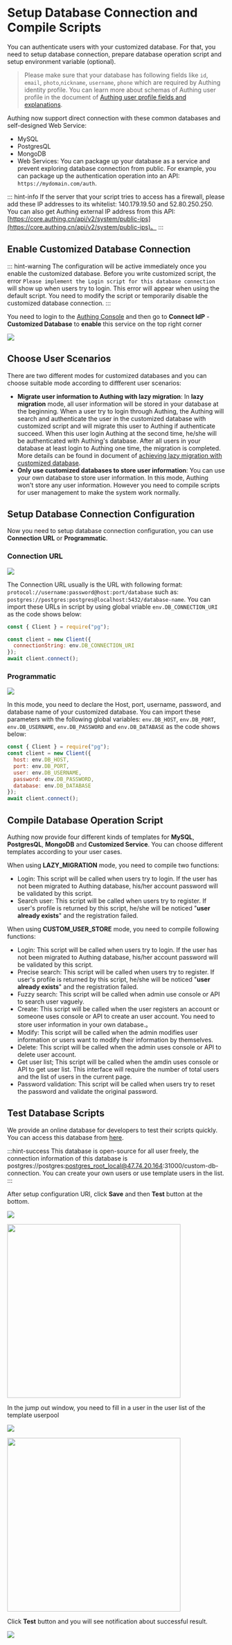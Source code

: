# Setup Database Connection and Compile Scripts

<LastUpdated/>

<!-- ::: hint-warning
只有**企业版**用户能够Use 连接自定义数据库功能，详情请见 [https://authing.cn/pricing](https://authing.cn/pricing)。如果你想试用，请联系 176-0250-2507 或 xuziqiang@authing.cn。
::: -->

You can authenticate users with your customized database. For that, you need to setup database connection, prepare database operation script and setup environment variable (optional).

> Please make sure that your database has following fields like `id`, `email`, `photo`,`nickname`, `username`, `phone` which are required by Authing identity profile. You can learn more about schemas of Authing user profile in the document of [Authing user profile fields and explanations](/en/guides/user/user-profile.md).

Authing now support direct connection with these common databases and self-designed Web Service:

- MySQL
- PostgresQL
- MongoDB
- Web Services: You can package up your database as a service and prevent exploring database connection from public. For example, you can package up the authentication operation into an API: `https://mydomain.com/auth`.

::: hint-info
If the server that your script tries to access has a firewall, please add these IP addresses to its whitelist: 140.179.19.50 and 52.80.250.250. You can also get Authing external IP address from this API:[https://core.authing.cn/api/v2/system/public-ips](https://core.authing.cn/api/v2/system/public-ips)。
:::

## Enable Customized Database Connection

::: hint-warning
The configuration will be active immediately once you enable the customized database. Before you write customized script, the error `Please implement the Login script for this database connection` will show up when users try to login. This error will appear when using the default script. You need to modify the script or temporarily disable the customized database connection.
:::

You need to login to the [Authing Console](https://console.authing.cn/console/userpool) and then go to **Connect IdP** - **Customized Database** to **enable** this service on the top right corner

![](~@imagesEnUs/guides/database-connection/Xnip2022-05-15_16-20-50.jpg)

## Choose User Scenarios

There are two different modes for customized databases and you can choose suitable mode according to diffferent user scenarios:

- **Migrate user information to Authing with lazy migration**: In **lazy migration** mode, all user information will be stored in your database at the beginning. When a user try to login through Authing, the Authing will search and authenticate the user in the customized database with customized script and will migrate this user to Authing if authenticate succeed. When this user login Authing at the second time, he/she will be authenticated with Authing's database. After all users in your database at least login to Authing one time, the migration is completed. More details can be found in document of [achieving lazy migration with customized database](/en/guides/database-connection/lazy-migration.html).
- **Only use customized databases to store user information**: You can use your own database to store user information. In this mode, Authing won't store any user information. However you need to compile scripts for user management to make the system work normally.

## Setup Database Connection Configuration

Now you need to setup database connection configuration, you can use **Connection URL** or **Programmatic**.

### Connection URL

![](~@imagesEnUs/guides/database-connection/Xnip2022-05-15_16-49-46.jpg)

The Connection URL usually is the URL with following format: `protocol://username:password@host:port/database` such as: `postgres://postgres:postgres@localhost:5432/database-name`. You can import these URLs in script by using global vriable `env.DB_CONNECTION_URI` as the code shows below:

```javascript
const { Client } = require("pg");

const client = new Client({
  connectionString: env.DB_CONNECTION_URI
});
await client.connect();
```

### Programmatic

![](~@imagesEnUs/guides/database-connection/Xnip2022-05-15_16-53-13.jpg)

In this mode, you need to declare the Host, port, username, password, and database name of your customized database. You can import these parameters with the following global variables: `env.DB_HOST`, `env.DB_PORT`, `env.DB_USERNAME`, `env.DB_PASSWORD` and `env.DB_DATABASE` as the code shows below:

```javascript
const { Client } = require("pg");
const client = new Client({
  host: env.DB_HOST,
  port: env.DB_PORT,
  user: env.DB_USERNAME,
  password: env.DB_PASSWORD,
  database: env.DB_DATABASE
});
await client.connect();
```

## Compile Database Operation Script

Authing now provide four different kinds of templates for **MySQL**, **PostgresQL**, **MongoDB** and **Customized Service**. You can choose different templates according to your user cases.

When using **LAZY_MIGRATION** mode, you need to compile two functions:

- Login: This script will be called when users try to login. If the user has not been migrated to Authing database, his/her account password will be validated by this script.
- Search user: This script will be called when users try to register. If user's profile is returned by this script, he/she will be noticed "**user already exists**" and the registration failed.

When using **CUSTOM_USER_STORE** mode, you need to compile following functions:

- Login: This script will be called when users try to login. If the user has not been migrated to Authing database, his/her account password will be validated by this script.
- Precise search: This script will be called when users try to register. If user's profile is returned by this script, he/she will be noticed "**user already exists**" and the registration failed.
- Fuzzy search: This script will be called when admin use console or API to search user vaguely.
- Create: This script will be called when the user registers an account or someone uses console or API to create an user account. You need to store user information in your own database.。
- Modify: This script will be called when the admin modifies user information or users want to modify their information by themselves.
- Delete: This script will be called when the admin uses console or API to delete user account.
- Get user list; This script will be called when the amdin uses console or API to get user list. This interface will require the number of total users and the list of users in the current page.
- Password validation: This script will be called when users try to reset the password and validate the original password.

<StackSelector snippet="script-template" selectLabel="Select one script" :order="['login', 'getUser', 'searchUser', 'createUser', 'updateUser', 'deleteUser', 'listUsers', 'validatePassword']"/>

## Test Database Scripts

We provide an online database for developers to test their scripts quickly. You can access this database from [here](https://db-connections.authing.cn).

:::hint-success
This database is open-source for all user freely, the connection information of this database is postgres://postgres:postgres_root_local@47.74.20.164:31000/custom-db-connection. You can create your own users or use template users in the list.
:::

After setup configuration URI, click **Save** and then **Test** button at the bottom.

![](~@imagesEnUs/guides/database-connection/Xnip2022-05-15_17-05-05.jpg)

<img src="~@imagesEnUs/guides/database-connection/test-login1.jpg" height="400px" />

In the jump out window, you need to fill in a user in the user list of the template userpool

![](~@imagesEnUs/guides/database-connection/user-list.jpg)

<img src="~@imagesEnUs/guides/database-connection/test-login2" height="400px" />

Click **Test** button and you will see notification about successful result.

![](~@imagesEnUs/guides/database-connection/test-success.jpg)
